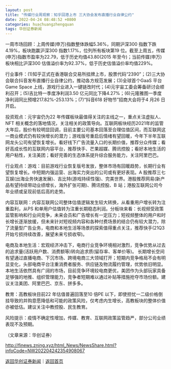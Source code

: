 ```yaml
---
layout: post
title: "传媒行业周观察：知乎回港上市 三大协会发布直播行业自律公约"
date: 2022-04-24 08:48:52 +0800
categories: huachuangzhengquan
tags: 华创证券新闻
---
```

<p>一周市场回顾：上周传媒(申万)指数整体跌幅5.36%，同期沪深300 指数下跌4.19%，板块跑赢沪深300 指数1.17%，位列所有板块第19 位。截至上周五，传媒(申万)指数市盈率为22.79，低于历史均值43.80(2015 年至今)；当前传媒(申万)板块相比沪深300 估值溢价率为92.37%，低于历史估值溢价率均值229%。 </p>
 <p>行业事件：(1)知乎正式在香港联合交易所挂牌上市，股票代码“2390”；(2)三大协会联合抖音发布直播行业自律公约，推动各方规范发展；(3)全球首个GaaS 平台Game Space 上线，游戏行业进入一键链改时代；(4)元宇宙工委会筹备研讨会顺利召开；(5)吉比特一季度净利润3.50 亿元同比下降4.27%；(6)元隆雅图一季度净利润同比预增217.82%-253.13%；(7)“抖音618 好物节”招商大会将于4 月26 日开启。 </p>
 <p>投资观点：元宇宙仍为22 年传媒板块最值得关注的主线之一，重点关注虚拟人、NFT 相关概念的落地情况，关注相关的政策导向。互联网板块经历2021年的监管大年后，股价有较明显回调，目前主要公司基本回落至合理估值区间，而互联网这一商业模式仍有较快增长的潜力；游戏版号重启后情绪有望回暖，今年下半年互联网龙头公司有望恢复增长。看好线下广告流量入口的长期价值，推荐分众传媒；看好高成长性的互联网内容平台，推荐快手、芒果超媒、腾讯控股；看好本地生活的用户粘性，关注美团；看好完善的生态体系提升综合服务能力，关注阿里巴巴。 </p>
 <p>行业观点：游戏：目前游戏行业恢复版号发放，整体市场有回暖趋势，长期行业有望恢复增长。中短期内强运营、出海实力突出的公司或有更好表现。A 股推荐三七互娱(出海业务快速发展)、吉比特(游戏持续性强)、完美世界。港股推荐网易(新产品有望持续带动业绩增长，海外扩张可期)、腾讯控股、B 站；港股互联网公司今年业绩或呈现前低后高的走势。 </p>
 <p>内容互联网：内容互联网公司整体估值逻辑发生较大转换，从看重用户增长转为注重盈利，从PS 和单用户估值转为注重长期稳态利润。分板块来看：长视频受政策监管影响和行业间竞争，未来会员和广告增长有一定压力；短视频整体的用户和时长增长逐渐放缓，但未来针对短视频内容和各种付费场景的结合仍有较大潜力，除了流量型广告业务，电商和本地生活等场景的探索值得重点关注，推荐快手(21Q3 开始亏损持续改善，展望未来亏损收窄)。 </p>
 <p>电商及本地生活：宏观经济冲击下，电商行业竞争环境相对激烈，竞争优势从过去的追求量(活跃用户数、消费额等)转向追求质(留存率、客单价等)。 长期增长空间有望通过直播电商、下沉市场、跨境电商三大领域打开；短期内竞争格局不会有明显变化，头部电商平台注重消费者服务、供应链及物流履约管理，优势依旧明显。本地生活依然具有广阔的市场，目前竞争环境较电商更优，美团作为头部玩家具备足够强的地推、组织管理能力，竞争者短期难以通过补贴等措施抢夺市场份额。建议关注美团、阿里巴巴、京东、拼多多。 </p>
 <p>教育：高教板块目前22 年估值普遍回落至10 倍PE 以下，即使担忧一二级价格倒挂导致的并购意愿降低和可能的政策风险，仅考虑内生增长，高教板块的整体价值亦被低估。建议关注中教控股、民生教育。 </p>
 <p>风险提示：疫情不确定性增加，传媒、教育、互联网政策监管趋严，部分公司业绩表现不及预期。</p><p class="em_media">（文章来源：华创证券）</p>

<http://finews.zning.xyz/html_News/NewsShare.html?infoCode=NW202204242354908067>

[返回华创证券新闻](//finews.withounder.com/category/huachuangzhengquan.html)｜[返回首页](//finews.withounder.com/)